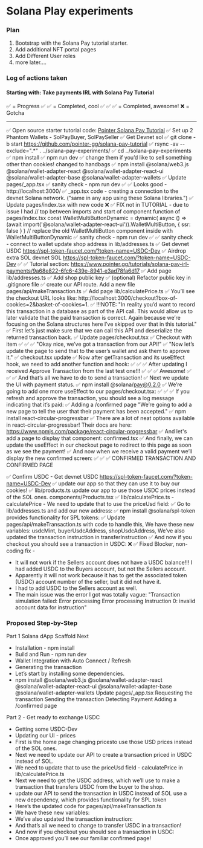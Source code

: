 # Solana Play experiments

### Plan

1. Bootstrap with the Solana Pay tutorial starter.
2. Add additional NFT portal pages
3. Add Different User roles
4. more later....

### Log of actions taken

#### Starting with: Take payments IRL with Solana Pay Tutorial

✅ = Progress
✅ ✅ = Completed, cool
✅ ✅ ✅ = Completed, awesome!
❌ = Gotcha

-----

✅ Open source starter tutorial code: [Pointer Solana Pay Tutorial](pointer.gg/tutorials/solana-pay-irl-payments)
✅ Set up 2 Phantom Wallets - SolPayBuyer, SolPaySeller
✅ Get Devnet sol
✅ git clone -b start https://github.com/pointer-gg/solana-pay-tutorial
✅ rsync -av --exclude=".*" . ../solana-pay-experiments/
✅ cd ../solana-pay-experiments
✅ npm install
✅ npm run dev
✅ change them if you’d like to sell something other than cookies! changed to handbags
✅ npm install @solana/web3.js @solana/wallet-adapter-react @solana/wallet-adapter-react-ui @solana/wallet-adapter-base @solana/wallet-adapter-wallets
✅ Update pages/_app.tsx
✅ sanity check - npm run dev
✅ ✅ Looks good - http://localhost:3000/
✅ _app.tsx code - creating a connection to the devnet Solana network. ("same in any app using these Solana libraries.")
✅ Update pages/index.tsx with new code
❌ ✅ FIX not in TUTORIAL - due to issue I had 
// top between imports and start of component function of pages/index.tsx
const WalletMultiButtonDynamic = dynamic(
  async () =>
    (await import('@solana/wallet-adapter-react-ui')).WalletMultiButton,
  { ssr: false }
)
// replace the old WalletMultiButton component inside with WalletMultiButtonDynamic
✅ sanity check - npm run dev
✅ ✅  sanity check - connect to wallet
update shop address in lib/addresses.ts
✅ Get devnet USDC https://spl-token-faucet.com/?token-name=USDC-Dev
✅ Airdrop extra SOL devnet SOL https://spl-token-faucet.com/?token-name=USDC-Dev
✅ ✅  Tutorial section: https://www.pointer.gg/tutorials/solana-pay-irl-payments/9a68e822-6fc6-439e-8941-e3ad78fa6d17
✅ Add page lib/addresses.ts
✅ Add shop public key
✅ (optional) Refactor public key in .gitignore file
✅ create our API route. Add a new file pages/api/makeTransaction.ts
✅ Add page lib/calculatePrice.ts
✅ You’ll see the checkout URL looks like: http://localhost:3000/checkout?box-of-cookies=2&basket-of-cookies=1. 
✅ !!!NOTE: "In reality you’d want to record this transaction in a database as part of the API call. This would allow us to later validate that the paid transaction is correct. Again because we’re focusing on the Solana structures here I’ve skipped over that in this tutorial."
✅ First let’s just make sure that we can call this API and deserialize the returned transaction back.
✅ Update pages/checkout.tsx
✅ Checkout with item
✅ ✅ ✅ "Okay nice, we’ve got a transaction from our API!"
✅ "Now let’s update the page to send that to the user’s wallet and ask them to approve it."
✅ checkout.tsx update
✅ Now after getTransaction and its useEffect hook, we need to add another function and hook:
✅ ✅ ✅ After updating I received Approve Transaction from the last test one!!! ✅ ✅ ✅ Awesome!
✅ ✅ ✅ And that’s all we have to do to send a transaction!
✅ Next we update the UI with payment status.
✅ npm install @solana/pay@0.2.0
✅ We’re going to add one more useEffect to our pages/checkout.tsx:
✅ ✅ ✅  If you refresh and approve the transaction, you should see a log message indicating that it’s paid:
✅ Adding a /confirmed page "We’re going to add a new page to tell the user that their payment has been accepted."
✅ npm install react-circular-progressbar
✅ There are a lot of neat options available in react-circular-progressbar! Their docs are here: https://www.npmjs.com/package/react-circular-progressbar
✅ And let's add a page to display that component: confirmed.tsx
✅ And finally, we can update the useEffect in our checkout page to redirect to this page as soon as we see the payment!
✅ And now when we receive a valid payment we’ll display the new confirmed screen:
✅ ✅ ✅ CONFIRMED TRANSACTION AND CONFIRMED PAGE

✅ Confirm USDC - Get devnet USDC https://spl-token-faucet.com/?token-name=USDC-Dev
✅ update our app so that they can use it to buy our cookies!
✅ lib/products.ts update our app to use those USDC prices instead of the SOL ones.
components/Products.tsx 
✅ lib/calculatePrice.ts - calculatePrice -  We need to update that to use the priceUsd field:
✅ Go to lib/addresses.ts and add our new address:
✅ npm install @solana/spl-token provides functionality for SPL tokens:
✅ Update pages/api/makeTransaction.ts with code to handle this, We have these new variables: usdcMint, buyerUsdcAddress, shopUsdcAddress, We’ve also updated the transaction instruction in transferInstruction
✅ And now if you checkout you should see a transaction in USDC:
❌ ✅ Fixed Blocker, non-coding fix  - 
* It will not work if the Sellers account does not have a USDC balance!!! I had added USDC to the Buyers account, but not the Sellers account. 
* Apparently it will not work because it has to get the associated token (USDC) account number of the seller, but it did not have it. 
* I had to add USDC to the Sellers account as well. 
* The main issue was the error I got was totally vague: "Transaction simulation failed: Error processing Error processing Instruction 0: invalid account data for instruction"

### Proposed Step-by-Step

Part 1 Solana dApp Scaffold Next
* Installation - npm install
* Build and Run - npm run dev
* Wallet Integration with Auto Connect / Refresh
* Generating the transaction
* Let’s start by installing some dependencies.
* npm install @solana/web3.js @solana/wallet-adapter-react @solana/wallet-adapter-react-ui @solana/wallet-adapter-base @solana/wallet-adapter-wallets
Update pages/_app.tsx 
Requesting the transaction
Sending the transaction
Detecting Payment
Adding a /confirmed page



Part 2 - Get ready to exchange USDC
* Getting some USDC-Dev
* Updating our UI - prices
* First is the home page changing pricesto use those USD prices instead of the SOL ones.
* Next we need to update our API to create a transaction priced in USDC instead of SOL.
* We need to update that to use the priceUsd field - calculatePrice in lib/calculatePrice.ts
* Next we need to get the USDC address, which we’ll use to make a transaction that transfers USDC from the buyer to the shop.
* update our API to send the transaction in USDC instead of SOL use a new dependency, which provides functionality for SPL token
* Here’s the updated code for pages/api/makeTransaction.ts
* We have these new variables:
* We’ve also updated the transaction instruction:
* And that’s all we need to change to transfer USDC in a transaction!
* And now if you checkout you should see a transaction in USDC:
* Once approved you’ll see our familiar confirmed page!



